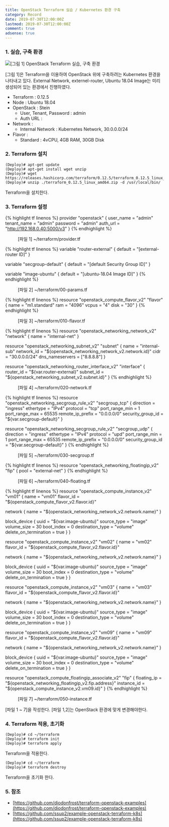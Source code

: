 ```yaml
---
title: OpenStack Terraform 실습 / Kubernetes 환경 구축
category: Record
date: 2019-07-30T12:00:00Z
lastmod: 2019-07-30T12:00:00Z
comment: true
adsense: true
---
```


### 1. 실습, 구축 환경

![[그림 1] OpenStack Terraform 실습, 구축 환경]({{site.baseurl}}/images/record/OpenStack_Terraform_Practice_Kubernetes/Environment.PNG)

[그림 1]은 Terraform을 이용하여 OpenStack 위에 구축하려는 Kubernetes 환경을 나타내고 있다. External Network, externel-router, Ubuntu 18.04 Image는 미리 생성되어 있는 환경에서 진행하였다.

* Terraform : 0.12.5
* Node : Ubuntu 18.04
* OpenStack : Stein
  * User, Tenant, Password : admin
  * Auth URL : 
* Network :
  * Internal Network : Kubernetes Network, 30.0.0.0/24
* Flavor :
  * Standard : 4vCPU, 4GB RAM, 30GB Disk

### 2. Terraform 설치

~~~
(Deploy)# apt-get update
(Deploy)# apt-get install wget unzip
(Deploy)# wget https://releases.hashicorp.com/terraform/0.12.5/terraform_0.12.5_linux_amd64.zip
(Deploy)# unzip ./terraform_0.12.5_linux_amd64.zip -d /usr/local/bin/
~~~

Terraform을 설치한다.

### 3. Terraform 설정

{% highlight tf linenos %}
provider "openstack" {
  user_name = "admin"
  tenant_name = "admin"
  password  = "admin"
  auth_url  = "http://192.168.0.40:5000/v3"
}
{% endhighlight %}
<figure>
<figcaption class="caption">[파일 1] ~/terraform/provider.tf</figcaption>
</figure>

{% highlight tf linenos %}
variable "router-external" {
  default = "[external-router ID]"
}

variable "secgroup-default" {
  default = "[default Security Group ID]"
}

variable "image-ubuntu" {
  default = "[ubuntu-18.04 Image ID]"
}
{% endhighlight %}
<figure>
<figcaption class="caption">[파일 2] ~/terraform/00-params.tf</figcaption>
</figure>

{% highlight tf linenos %}
resource "openstack_compute_flavor_v2" "flavor" {
  name  = "m1.standard"
  ram   = "4096"
  vcpus = "4"
  disk  = "30"
}
{% endhighlight %}
<figure>
<figcaption class="caption">[파일 3] ~/terraform/010-flavor.tf</figcaption>
</figure>

{% highlight tf linenos %}
resource "openstack_networking_network_v2" "network" {
  name = "internal-net"
}

resource "openstack_networking_subnet_v2" "subnet" {
  name = "internal-sub"
  network_id = "${openstack_networking_network_v2.network.id}"
  cidr = "30.0.0.0/24"
  dns_nameservers = ["8.8.8.8"]
}

resource "openstack_networking_router_interface_v2" "interface" {
  router_id = "${var.router-external}"
  subnet_id = "${openstack_networking_subnet_v2.subnet.id}"
}
{% endhighlight %}
<figure>
<figcaption class="caption">[파일 4] ~/terraform/020-network.tf</figcaption>
</figure>

{% highlight tf linenos %}
resource "openstack_networking_secgroup_rule_v2" "secgroup_tcp" {
  direction = "ingress"
  ethertype = "IPv4"
  protocol = "tcp"
  port_range_min = 1
  port_range_max = 65535
  remote_ip_prefix = "0.0.0.0/0"
  security_group_id = "${var.secgroup-default}"
}

resource "openstack_networking_secgroup_rule_v2" "secgroup_udp" {
  direction = "ingress"
  ethertype = "IPv4"
  protocol = "upd"
  port_range_min = 1
  port_range_max = 65535
  remote_ip_prefix = "0.0.0.0/0"
  security_group_id = "${var.secgroup-default}"
}
{% endhighlight %}
<figure>
<figcaption class="caption">[파일 5] ~/terraform/030-secgroup.tf</figcaption>
</figure>

{% highlight tf linenos %}
resource "openstack_networking_floatingip_v2" "fip" {
  pool = "external-net"
}
{% endhighlight %}
<figure>
<figcaption class="caption">[파일 6] ~/terraform/040-floating.tf</figcaption>
</figure>

{% highlight tf linenos %}
resource "openstack_compute_instance_v2" "vm01" {
  name  = "vm01"
  flavor_id = "${openstack_compute_flavor_v2.flavor.id}"

  network {
    name = "${openstack_networking_network_v2.network.name}"
  }

  block_device {
    uuid                  = "${var.image-ubuntu}"
    source_type           = "image"
    volume_size           = 30
    boot_index            = 0
    destination_type      = "volume"
    delete_on_termination = true
  }
}

resource "openstack_compute_instance_v2" "vm02" {
  name  = "vm02"
  flavor_id = "${openstack_compute_flavor_v2.flavor.id}"

  network {
    name = "${openstack_networking_network_v2.network.name}"
  }

  block_device {
    uuid                  = "${var.image-ubuntu}"
    source_type           = "image"
    volume_size           = 30
    boot_index            = 0
    destination_type      = "volume"
    delete_on_termination = true
  }
}

resource "openstack_compute_instance_v2" "vm03" {
  name  = "vm03"
  flavor_id = "${openstack_compute_flavor_v2.flavor.id}"

  network {
    name = "${openstack_networking_network_v2.network.name}"
  }

  block_device {
    uuid                  = "${var.image-ubuntu}"
    source_type           = "image"
    volume_size           = 30
    boot_index            = 0
    destination_type      = "volume"
    delete_on_termination = true
  }
}

resource "openstack_compute_instance_v2" "vm09" {
  name  = "vm09"
  flavor_id = "${openstack_compute_flavor_v2.flavor.id}"

  network {
    name = "${openstack_networking_network_v2.network.name}"
  }

  block_device {
    uuid                  = "${var.image-ubuntu}"
    source_type           = "image"
    volume_size           = 30
    boot_index            = 0
    destination_type      = "volume"
    delete_on_termination = true
  }
}

resource "openstack_compute_floatingip_associate_v2" "fip" {
  floating_ip = "${openstack_networking_floatingip_v2.fip.address}"
  instance_id = "${openstack_compute_instance_v2.vm09.id}"
}
{% endhighlight %}
<figure>
<figcaption class="caption">[파일 7] ~/terraform/050-instance.tf</figcaption>
</figure>

[파일 1 ~ 7]을 작성한다. [파일 1,2]는 OpenStack 환경에 맞게 변경해야한다.

### 4. Terraform 적용, 초기화

~~~
(Deploy)# cd ~/terraform
(Deploy)# terraform init
(Deploy)# terraform apply
~~~

Terraform을 적용한다.

~~~
(Deploy)# cd ~/terraform
(Deploy)# terraform destroy
~~~

Terraform을 초기화 한다.

### 5. 참조

* [https://github.com/diodonfrost/terraform-openstack-examples](https://github.com/diodonfrost/terraform-openstack-examples)
* [https://github.com/ssup2/example-openstack-terraform-k8s](https://github.com/ssup2/example-openstack-terraform-k8s)